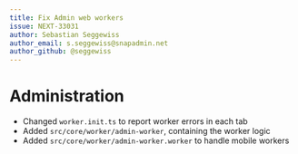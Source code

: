 ```yaml
---
title: Fix Admin web workers
issue: NEXT-33031
author: Sebastian Seggewiss
author_email: s.seggewiss@snapadmin.net
author_github: @seggewiss
---
```

# Administration
* Changed `worker.init.ts` to report worker errors in each tab
* Added `src/core/worker/admin-worker`, containing the worker logic
* Added `src/core/worker/admin-worker.worker` to handle mobile workers
